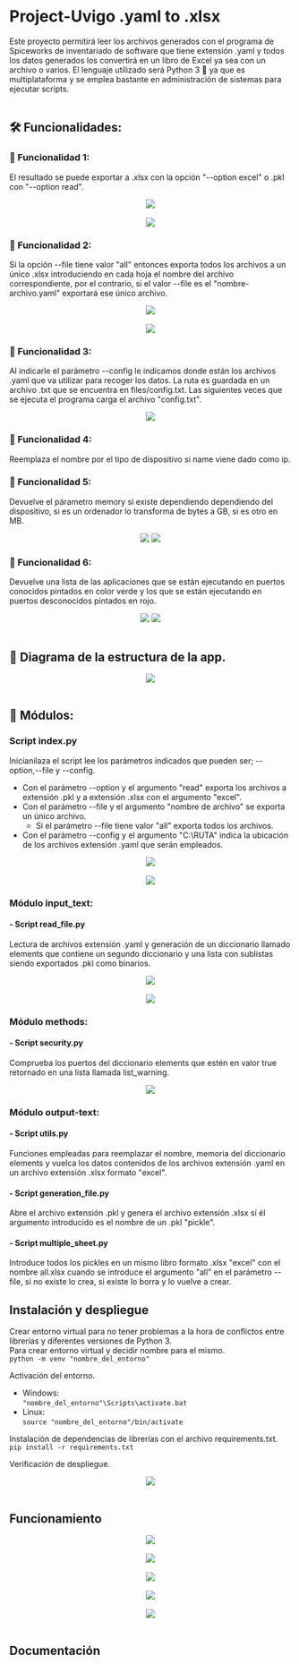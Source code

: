# Project-Uvigo .yaml to .xlsx

Este proyecto permitirá leer los archivos generados con el programa de Spiceworks de inventariado de software que tiene extensión .yaml y todos los datos generados los convertirá en un libro de Excel ya sea con un archivo o varios.
El lenguaje utilizado será Python 3 🐍 ya que es multiplataforma y se emplea bastante en administración de sistemas para ejecutar scripts.
<br/>
<br/>
## 🛠️ Funcionalidades:

### 🔨 Funcionalidad 1: 
El resultado se puede exportar a .xlsx con la opción "--option excel" o .pkl con "--option read".

<div align="center">
  <img src="https://github.com/DavidMartinezLosada/project-Uvigo/assets/128867870/b1e34e64-c10d-40c5-b32b-4d17b9894401">
  <br/>
  <br/>
  <img src="https://github.com/DavidMartinezLosada/project-Uvigo/assets/128867870/5c201ac7-f92f-40bc-b5b0-87eec1565170">
</div>

### 🔨 Funcionalidad 2: 
Si la opción --file tiene valor "all" entonces exporta todos los archivos a un único .xlsx introduciendo en cada hoja el nombre del archivo correspondiente, por el contrario, si el valor --file es el "nombre-archivo.yaml" exportará ese único archivo.

<div align="center">
  <img src="https://github.com/DavidMartinezLosada/project-Uvigo/assets/128867870/b2cf27e2-bc0e-407c-b62a-6b2577e2eee0">
  <br/>
  <br/>
  <img src="https://github.com/DavidMartinezLosada/project-Uvigo/assets/128867870/f96c975a-3f93-4082-8f15-ddc03bb44769">
</div>

### 🔨 Funcionalidad 3: 
Al indicarle el parámetro --config le indicamos donde están los archivos .yaml que va utilizar para recoger los datos. La ruta es guardada en un archivo .txt que se encuentra en files/config.txt. Las siguientes veces que se ejecuta el programa carga el archivo "config.txt".

<div align="center">
  <img src="https://github.com/DavidMartinezLosada/project-Uvigo/assets/128867870/5e8cfb53-5562-47b7-a12a-d67e4f99469e">
</div>

### 🔨 Funcionalidad 4: 
Reemplaza el nombre por el tipo de dispositivo si name viene dado como ip.

### 🔨 Funcionalidad 5: 
Devuelve el párametro memory si existe dependiendo dependiendo del dispositivo, si es un ordenador lo transforma de bytes a GB, si es otro en MB.

<div align="center">
  <img src="https://github.com/DavidMartinezLosada/project-Uvigo/assets/128867870/c1c6a333-e687-4121-aec9-8bff400baeef">
  <img src="https://github.com/DavidMartinezLosada/project-Uvigo/assets/128867870/a7f5bd88-5b15-434f-a527-0c29ae91db47">
</div>

### 🔨 Funcionalidad 6: 
Devuelve una lista de las aplicaciones que se están ejecutando en puertos conocidos pintados en color verde y los que se están ejecutando en puertos desconocidos pintados en rojo.

<div align="center">
  <img src="https://github.com/DavidMartinezLosada/project-Uvigo/assets/128867870/c01d2ecf-800a-4af1-90f3-ac8a615f5761">
  <img src="https://github.com/DavidMartinezLosada/project-Uvigo/assets/128867870/bcbcb09a-4b49-4f1b-bb5b-187a4927ead3">
</div>
<br/>

## 📂 Diagrama de la estructura de la app.
<div align="center">
  <img src="https://github.com/DavidMartinezLosada/project-Uvigo/assets/128867870/11f09cf7-f128-47b9-b1ed-b7273282b93c">
</div>
<br/>

## 🔧 Módulos:

### Script index.py
Inicianilaza el script lee los parámetros indicados que pueden ser; --option,--file y --config.
- Con el parámetro --option y el argumento "read" exporta los archivos a extensión .pkl y a extensión .xlsx con el argumento "excel".
- Con el parámetro --file y el argumento "nombre de archivo" se exporta un único archivo.
  - Si el parámetro --file tiene valor "all" exporta todos los archivos.
- Con el parámetro --config y el argumento "C:\RUTA" indica la ubicación de los archivos extensión .yaml que serán empleados.
<div align="center">
  <img src="https://github.com/DavidMartinezLosada/project-Uvigo/assets/128867870/799cf66b-fce7-4427-a596-afc77c2a2a40">
  <br/>
  <br/>
  <img src="https://github.com/DavidMartinezLosada/project-Uvigo/assets/128867870/b5be0560-9ac8-4f2e-a43a-73adee8bdf77">
</div>

### Módulo input_text: 
#### - Script read_file.py
Lectura de archivos extensión .yaml y generación de un diccionario llamado elements que contiene un segundo diccionario y una lista con sublistas siendo exportados .pkl como binarios.
<div align="center">
  <img src="https://github.com/DavidMartinezLosada/project-Uvigo/assets/128867870/4e63657e-6c6d-4988-a6ba-2a09b0f5e551">
  <br/>
  <br/>
  <img src="https://github.com/DavidMartinezLosada/project-Uvigo/assets/128867870/5d1231e3-d881-4f0c-9120-a32b16b01d6b">
</div>

### Módulo methods: 
#### - Script security.py
Comprueba los puertos del diccionario elements que estén en valor true retornado en una lista llamada list_warning.
<div align="center">
  <img src="https://github.com/DavidMartinezLosada/project-Uvigo/assets/128867870/14f63d27-ad4c-4714-975b-5ce96b1f70f8">
</div>

### Módulo output-text:
#### - Script utils.py
Funciones empleadas para reemplazar el nombre, memoria del diccionario elements y vuelca los datos contenidos de los archivos extensión .yaml en un archivo extensión .xlsx formato "excel".
#### - Script generation_file.py
Abre el archivo extensión .pkl y genera el archivo extensión .xlsx sí él argumento introducido es el nombre de un .pkl "pickle".
#### - Script multiple_sheet.py
Introduce todos los pickles en un mismo libro formato .xlsx "excel" con el nombre all.xlsx cuando se introduce el argumento "all" en el parámetro --file, si no existe lo crea, si existe lo borra y lo vuelve a crear.
<br/>

## Instalación y despliegue
Crear entorno virtual para no tener problemas a la hora de conflictos entre librerías y diferentes versiones de Python 3.<br/>
Para crear entorno virtual y decidir nombre para el mismo.<br/>
`python -m venv "nombre_del_entorno"`<br/>

Activación del entorno.<br/>
- Windows:<br/>
`"nombre_del_entorno"\Scripts\activate.bat`<br/>
- Linux:<br/>
`source "nombre_del_entorno"/bin/activate`<br/>

Instalación de dependencias de librerías con el archivo requirements.txt.<br/>
`pip install -r requirements.txt`

Verificación de despliegue.<br/>
<div align="center">
  <img src="https://github.com/DavidMartinezLosada/project-Uvigo/assets/128867870/11648e50-13de-43c1-a708-65d9e3ca05b5">
</div>
<br/>

## Funcionamiento
<div align="center">
  <img src="https://github.com/DavidMartinezLosada/project-Uvigo/assets/128867870/ba189c23-79bc-4f7a-a50d-76c554318b22">
  <br/>
  <br/>
  <img src="https://github.com/DavidMartinezLosada/project-Uvigo/assets/128867870/4dc5aaad-f170-4552-851e-b38abd540111">
  <br/>
  <br/>
  <img src="https://github.com/DavidMartinezLosada/project-Uvigo/assets/128867870/1770cacf-fdea-4e90-b6b4-ae0c4ae0c252">
  <br/>
  <br/>
  <img src="https://github.com/DavidMartinezLosada/project-Uvigo/assets/128867870/a7351fce-1de2-4301-90b0-c808d7d760f8">
  <br/>
  <br/>
  <img src="https://github.com/DavidMartinezLosada/project-Uvigo/assets/128867870/e555fd5b-231e-4192-85f6-d8e4a3ef7835"> 
</div>
<br/>

## Documentación
